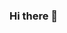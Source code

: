 ### Hi there 👋

<!--
**omarbouf/omarbouf** is a ✨ _special_ ✨ repository because its `README.md` (this file) appears on your GitHub profile.

Here are some ideas to get you started:

- 🔭 I’m currently working on ... Machine & deep learning project
- 🌱 I’m currently learning ... NLP & Angular
- 👯 I’m looking to collaborate on ... ML & DL projects
- 🤔 I’m looking for help with ... finding new opportunities to work on AI, ML, DL, CV, NLP projects.
- 💬 Ask me about ... anything related to ML & DL algorithms & back-end development using python
- 📫 How to reach me: ... [LinkedIn Account](https://www.linkedin.com/in/omar-boufeloussen-24222515b/)
- 😄 Pronouns: ... hahah
- ⚡ Fun fact: ... hab
-->
